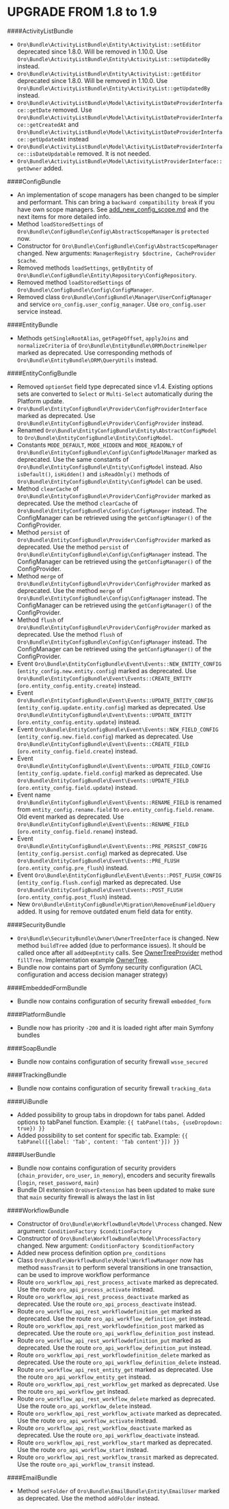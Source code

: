 UPGRADE FROM 1.8 to 1.9
=======================

####ActivityListBundle
- `Oro\Bundle\ActivityListBundle\Entity\ActivityList::setEditor` deprecated since 1.8.0. Will be removed in 1.10.0. Use `Oro\Bundle\ActivityListBundle\Entity\ActivityList::setUpdatedBy` instead. 
- `Oro\Bundle\ActivityListBundle\Entity\ActivityList::getEditor` deprecated since 1.8.0. Will be removed in 1.10.0. Use `Oro\Bundle\ActivityListBundle\Entity\ActivityList::getUpdatedBy` instead.
- `Oro\Bundle\ActivityListBundle\Model\ActivityListDateProviderInterface::getDate` removed. Use `Oro\Bundle\ActivityListBundle\Model\ActivityListDateProviderInterface::getCreatedAt` and `Oro\Bundle\ActivityListBundle\Model\ActivityListDateProviderInterface::getUpdatedAt` instead
- `Oro\Bundle\ActivityListBundle\Model\ActivityListDateProviderInterface::isDateUpdatable` removed. It is not needed.
- `Oro\Bundle\ActivityListBundle\Model\ActivityListProviderInterface::getOwner` added.

####ConfigBundle
- An implementation of scope managers has been changed to be simpler and performant. This can bring a `backward compatibility break` if you have own scope managers. See [add_new_config_scope.md](./src/Oro/Bundle/ConfigBundle/Resources/doc/add_new_config_scope.md) and the next items for more detailed info.
- Method `loadStoredSettings` of `Oro\Bundle\ConfigBundle\Config\AbstractScopeManager` is `protected` now.
- Constructor for `Oro\Bundle\ConfigBundle\Config\AbstractScopeManager` changed. New arguments: `ManagerRegistry $doctrine, CacheProvider $cache`.
- Removed methods `loadSettings`, `getByEntity` of `Oro\Bundle\ConfigBundle\Entity\Repository\ConfigRepository`.
- Removed method `loadStoredSettings` of `Oro\Bundle\ConfigBundle\Config\ConfigManager`.
- Removed class `Oro\Bundle\ConfigBundle\Manager\UserConfigManager` and service `oro_config.user_config_manager`. Use `oro_config.user` service instead.

####EntityBundle
- Methods `getSingleRootAlias`, `getPageOffset`, `applyJoins` and `normalizeCriteria` of `Oro\Bundle\EntityBundle\ORM\DoctrineHelper` marked as deprecated. Use corresponding methods of `Oro\Bundle\EntityBundle\ORM\QueryUtils` instead.


####EntityConfigBundle
- Removed `optionSet` field type deprecated since v1.4. Existing options sets are converted to `Select` or `Multi-Select` automatically during the Platform update.
- `Oro\Bundle\EntityConfigBundle\Provider\ConfigProviderInterface` marked as deprecated. Use `Oro\Bundle\EntityConfigBundle\Provider\ConfigProvider` instead.
- Renamed `Oro\Bundle\EntityConfigBundle\Entity\AbstractConfigModel` to `Oro\Bundle\EntityConfigBundle\Entity\ConfigModel`.
- Constants `MODE_DEFAULT`, `MODE_HIDDEN` and `MODE_READONLY` of `Oro\Bundle\EntityConfigBundle\Config\ConfigModelManager` marked as deprecated. Use the same constants of `Oro\Bundle\EntityConfigBundle\Entity\ConfigModel` instead. Also `isDefault()`, `isHidden()` and `isReadOnly()` methods of `Oro\Bundle\EntityConfigBundle\Entity\ConfigModel` can be used.
- Method `clearCache` of `Oro\Bundle\EntityConfigBundle\Provider\ConfigProvider` marked as deprecated. Use the method `clearCache` of `Oro\Bundle\EntityConfigBundle\Config\ConfigManager` instead. The ConfigManager can be retrieved using the `getConfigManager()` of the ConfigProvider.
- Method `persist` of `Oro\Bundle\EntityConfigBundle\Provider\ConfigProvider` marked as deprecated. Use the method `persist` of `Oro\Bundle\EntityConfigBundle\Config\ConfigManager` instead. The ConfigManager can be retrieved using the `getConfigManager()` of the ConfigProvider.
- Method `merge` of `Oro\Bundle\EntityConfigBundle\Provider\ConfigProvider` marked as deprecated. Use the method `merge` of `Oro\Bundle\EntityConfigBundle\Config\ConfigManager` instead. The ConfigManager can be retrieved using the `getConfigManager()` of the ConfigProvider.
- Method `flush` of `Oro\Bundle\EntityConfigBundle\Provider\ConfigProvider` marked as deprecated. Use the method `flush` of `Oro\Bundle\EntityConfigBundle\Config\ConfigManager` instead. The ConfigManager can be retrieved using the `getConfigManager()` of the ConfigProvider.
- Event `Oro\Bundle\EntityConfigBundle\Event\Events::NEW_ENTITY_CONFIG` (`entity_config.new.entity.config`) marked as deprecated. Use `Oro\Bundle\EntityConfigBundle\Event\Events::CREATE_ENTITY` (`oro.entity_config.entity.create`) instead.
- Event `Oro\Bundle\EntityConfigBundle\Event\Events::UPDATE_ENTITY_CONFIG` (`entity_config.update.entity.config`) marked as deprecated. Use `Oro\Bundle\EntityConfigBundle\Event\Events::UPDATE_ENTITY` (`oro.entity_config.entity.update`) instead.
- Event `Oro\Bundle\EntityConfigBundle\Event\Events::NEW_FIELD_CONFIG` (`entity_config.new.field.config`) marked as deprecated. Use `Oro\Bundle\EntityConfigBundle\Event\Events::CREATE_FIELD` (`oro.entity_config.field.create`) instead.
- Event `Oro\Bundle\EntityConfigBundle\Event\Events::UPDATE_FIELD_CONFIG` (`entity_config.update.field.config`) marked as deprecated. Use `Oro\Bundle\EntityConfigBundle\Event\Events::UPDATE_FIELD` (`oro.entity_config.field.update`) instead.
- Event name `Oro\Bundle\EntityConfigBundle\Event\Events::RENAME_FIELD` is renamed from `entity_config.rename.field` to `oro.entity_config.field.rename`. Old event marked as deprecated. Use `Oro\Bundle\EntityConfigBundle\Event\Events::RENAME_FIELD` (`oro.entity_config.field.rename`) instead.
- Event `Oro\Bundle\EntityConfigBundle\Event\Events::PRE_PERSIST_CONFIG` (`entity_config.persist.config`) marked as deprecated. Use `Oro\Bundle\EntityConfigBundle\Event\Events::PRE_FLUSH` (`oro.entity_config.pre_flush`) instead.
- Event `Oro\Bundle\EntityConfigBundle\Event\Events::POST_FLUSH_CONFIG` (`entity_config.flush.config`) marked as deprecated. Use `Oro\Bundle\EntityConfigBundle\Event\Events::POST_FLUSH` (`oro.entity_config.post_flush`) instead.
- New `Oro\Bundle\EntityConfigBundle\Migration\RemoveEnumFieldQuery` added. It using for remove outdated enum field data for entity.

####SecurityBundle
- `Oro\Bundle\SecurityBundle\Owner\OwnerTreeInterface` is changed. New method `buildTree` added (due to performance issues). It should be called once after all `addDeepEntity` calls. See [OwnerTreeProvider](./src/Oro/Bundle/SecurityBundle/Owner/OwnerTreeProvider.php) method `fillTree`. Implementation example [OwnerTree](./src/Oro/Bundle/SecurityBundle/Owner/OwnerTree.php).
- Bundle now contains part of Symfony security configuration (ACL configuration and access decision manager strategy) 

####EmbeddedFormBundle
 - Bundle now contains configuration of security firewall `embedded_form` 

####PlatformBundle
 - Bundle now has priority `-200` and it is loaded right after main Symfony bundles

####SoapBundle
 - Bundle now contains configuration of security firewall `wsse_secured` 

####TrackingBundle
 - Bundle now contains configuration of security firewall `tracking_data` 

####UiBundle
 - Added possibility to group tabs in dropdown for tabs panel. Added options to tabPanel function. Example: `{{ tabPanel(tabs, {useDropdown: true}) }}`
 - Added possibility to set content for specific tab. Example: `{{ tabPanel([{label: 'Tab', content: 'Tab content'}]) }}`

####UserBundle
 - Bundle now contains configuration of security providers (`chain_provider`, `oro_user`, `in_memory`), encoders and security firewalls (`login`, `reset_password`, `main`)
 - Bundle DI extension `OroUserExtension` has been updated to make sure that `main` security firewall is always the last in list

####WorkflowBundle
 - Constructor of `Oro\Bundle\WorkflowBundle\Model\Process` changed. New argument: `ConditionFactory $conditionFactory`
 - Constructor of `Oro\Bundle\WorkflowBundle\Model\ProcessFactory` changed. New argument: `ConditionFactory $conditionFactory`
 - Added new process definition option `pre_conditions`
 - Class `Oro\Bundle\WorkflowBundle\Model\WorkflowManager` now has method `massTransit` to perform several transitions in one transaction, can be used to improve workflow performance
 - Route `oro_workflow_api_rest_process_activate` marked as deprecated. Use the route `oro_api_process_activate` instead.
 - Route `oro_workflow_api_rest_process_deactivate` marked as deprecated. Use the route `oro_api_process_deactivate` instead.
 - Route `oro_workflow_api_rest_workflowdefinition_get` marked as deprecated. Use the route `oro_api_workflow_definition_get` instead.
 - Route `oro_workflow_api_rest_workflowdefinition_post` marked as deprecated. Use the route `oro_api_workflow_definition_post` instead.
 - Route `oro_workflow_api_rest_workflowdefinition_put` marked as deprecated. Use the route `oro_api_workflow_definition_put` instead.
 - Route `oro_workflow_api_rest_workflowdefinition_delete` marked as deprecated. Use the route `oro_api_workflow_definition_delete` instead.
 - Route `oro_workflow_api_rest_entity_get` marked as deprecated. Use the route `oro_api_workflow_entity_get` instead.
 - Route `oro_workflow_api_rest_workflow_get` marked as deprecated. Use the route `oro_api_workflow_get` instead.
 - Route `oro_workflow_api_rest_workflow_delete` marked as deprecated. Use the route `oro_api_workflow_delete` instead.
 - Route `oro_workflow_api_rest_workflow_activate` marked as deprecated. Use the route `oro_api_workflow_activate` instead.
 - Route `oro_workflow_api_rest_workflow_deactivate` marked as deprecated. Use the route `oro_api_workflow_deactivate` instead.
 - Route `oro_workflow_api_rest_workflow_start` marked as deprecated. Use the route `oro_api_workflow_start` instead.
 - Route `oro_workflow_api_rest_workflow_transit` marked as deprecated. Use the route `oro_api_workflow_transit` instead.

####EmailBundle
 - Method `setFolder` of `Oro\Bundle\EmailBundle\Entity\EmailUser` marked as deprecated. Use the method `addFolder` instead.
